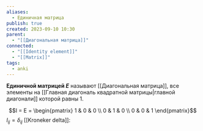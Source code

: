 ```yaml
---
aliases:
  - Единичная матрица
publish: true
created: 2023-09-10 10:30
parent:
  - "[[Диагональная матрица]]"
connected:
  - "[[Identity element]]"
  - "[[Matrix]]"
tags:
  - anki
---
```


**Единичной матрицей $E$** называют [[Диагональная матрица]], все элементы на [[Главная диагональ квадратной матрицы|главной диагонали]]  которой равны 1.

$$I = E = \begin{pmatrix} 1 & 0 & 0 \\ 0 & 1 & 0 \\ 0 & 0 & 1 \end{pmatrix}$$
$I_{ij} = \delta_{ij}$  [[Kroneker delta]]:




